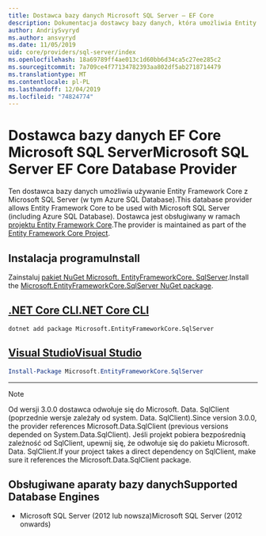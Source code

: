 ```yaml
---
title: Dostawca bazy danych Microsoft SQL Server — EF Core
description: Dokumentacja dostawcy bazy danych, która umożliwia Entity Framework Core, które mają być używane z Microsoft SQL Server
author: AndriySvyryd
ms.author: ansvyryd
ms.date: 11/05/2019
uid: core/providers/sql-server/index
ms.openlocfilehash: 18a69789ff4ae013c1d60bb6d34ca5c27ee285c2
ms.sourcegitcommit: 7a709ce4f77134782393aa802df5ab2718714479
ms.translationtype: MT
ms.contentlocale: pl-PL
ms.lasthandoff: 12/04/2019
ms.locfileid: "74824774"
---
```

# <a name="microsoft-sql-server-ef-core-database-provider"></a><span data-ttu-id="2800d-103">Dostawca bazy danych EF Core Microsoft SQL Server</span><span class="sxs-lookup"><span data-stu-id="2800d-103">Microsoft SQL Server EF Core Database Provider</span></span>

<span data-ttu-id="2800d-104">Ten dostawca bazy danych umożliwia używanie Entity Framework Core z Microsoft SQL Server (w tym Azure SQL Database).</span><span class="sxs-lookup"><span data-stu-id="2800d-104">This database provider allows Entity Framework Core to be used with Microsoft SQL Server (including Azure SQL Database).</span></span> <span data-ttu-id="2800d-105">Dostawca jest obsługiwany w ramach [projektu Entity Framework Core](https://github.com/aspnet/EntityFrameworkCore).</span><span class="sxs-lookup"><span data-stu-id="2800d-105">The provider is maintained as part of the [Entity Framework Core Project](https://github.com/aspnet/EntityFrameworkCore).</span></span>

## <a name="install"></a><span data-ttu-id="2800d-106">Instalacja programu</span><span class="sxs-lookup"><span data-stu-id="2800d-106">Install</span></span>

<span data-ttu-id="2800d-107">Zainstaluj [pakiet NuGet Microsoft. EntityFrameworkCore. SqlServer](https://www.nuget.org/packages/Microsoft.EntityFrameworkCore.SqlServer/).</span><span class="sxs-lookup"><span data-stu-id="2800d-107">Install the [Microsoft.EntityFrameworkCore.SqlServer NuGet package](https://www.nuget.org/packages/Microsoft.EntityFrameworkCore.SqlServer/).</span></span>

## <a name="net-core-clitabdotnet-core-cli"></a>[<span data-ttu-id="2800d-108">.NET Core CLI</span><span class="sxs-lookup"><span data-stu-id="2800d-108">.NET Core CLI</span></span>](#tab/dotnet-core-cli)

```dotnetcli
dotnet add package Microsoft.EntityFrameworkCore.SqlServer
```

## <a name="visual-studiotabvs"></a>[<span data-ttu-id="2800d-109">Visual Studio</span><span class="sxs-lookup"><span data-stu-id="2800d-109">Visual Studio</span></span>](#tab/vs)

``` powershell
Install-Package Microsoft.EntityFrameworkCore.SqlServer
```

***

> [!NOTE]
> <span data-ttu-id="2800d-110">Od wersji 3.0.0 dostawca odwołuje się do Microsoft. Data. SqlClient (poprzednie wersje zależały od system. Data. SqlClient).</span><span class="sxs-lookup"><span data-stu-id="2800d-110">Since version 3.0.0, the provider references Microsoft.Data.SqlClient (previous versions depended on System.Data.SqlClient).</span></span> <span data-ttu-id="2800d-111">Jeśli projekt pobiera bezpośrednią zależność od SqlClient, upewnij się, że odwołuje się do pakietu Microsoft. Data. SqlClient.</span><span class="sxs-lookup"><span data-stu-id="2800d-111">If your project takes a direct dependency on SqlClient, make sure it references the Microsoft.Data.SqlClient package.</span></span>

## <a name="supported-database-engines"></a><span data-ttu-id="2800d-112">Obsługiwane aparaty bazy danych</span><span class="sxs-lookup"><span data-stu-id="2800d-112">Supported Database Engines</span></span>

* <span data-ttu-id="2800d-113">Microsoft SQL Server (2012 lub nowsza)</span><span class="sxs-lookup"><span data-stu-id="2800d-113">Microsoft SQL Server (2012 onwards)</span></span>
